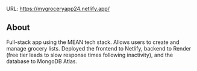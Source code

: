 URL: https://mygroceryapp24.netlify.app/

## **About**

Full-stack app using the MEAN tech stack. Allows users to create and manage grocery lists. Deployed the frontend to Netlify, backend to Render (free tier leads to slow response times following inactivity), and the database to MongoDB Atlas. 
